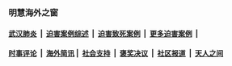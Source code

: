 
### 明慧海外之窗

####  [武汉肺炎](indexes/365.md?t=06231901) &nbsp;|&nbsp;  [迫害案例综述](indexes/328.md?t=06231901) &nbsp;|&nbsp; [迫害致死案例](indexes/277.md?t=06231901)  &nbsp;|&nbsp; [更多迫害案例](indexes/81.md?t=06231901)  &nbsp;|&nbsp; 
####  [时事评论](indexes/19.md?t=06231901) &nbsp;|&nbsp; [海外简讯](indexes/245.md?t=06231901)&nbsp;|&nbsp;  [社会支持](indexes/140.md?t=06231901) &nbsp;|&nbsp; [褒奖决议](indexes/282.md?t=06231901) &nbsp;|&nbsp; [社区报道](indexes/91.md?t=06231901)  &nbsp;|&nbsp; [天人之间](indexes/78.md?t=06231901) 

